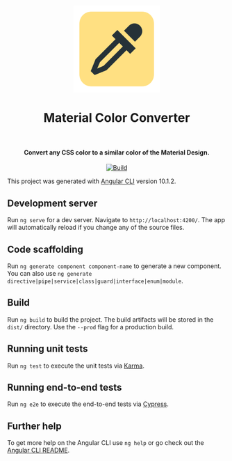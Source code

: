 <h1 align="center">
  <br>
    <img src="https://raw.githubusercontent.com/PKief/material-color-converter/master/src/assets/logo.png" alt="logo" width="200">
  <br><br>
  Material Color Converter
  <br>
  <br>
</h1>

<h4 align="center">Convert any CSS color to a similar color of the Material Design.</h4>

<p align="center">
    <a href="https://github.com/PKief/material-color-converter/actions?query=workflow%3A%22Build+Angular%22"><img src="https://img.shields.io/github/workflow/status/pkief/material-color-converter/Build%20Angular?style=for-the-badge&colorA=252526&colorB=43A047&label=Build" alt="Build"></a>
</p>

This project was generated with [Angular CLI](https://github.com/angular/angular-cli) version 10.1.2.

## Development server

Run `ng serve` for a dev server. Navigate to `http://localhost:4200/`. The app will automatically reload if you change any of the source files.

## Code scaffolding

Run `ng generate component component-name` to generate a new component. You can also use `ng generate directive|pipe|service|class|guard|interface|enum|module`.

## Build

Run `ng build` to build the project. The build artifacts will be stored in the `dist/` directory. Use the `--prod` flag for a production build.

## Running unit tests

Run `ng test` to execute the unit tests via [Karma](https://karma-runner.github.io).

## Running end-to-end tests

Run `ng e2e` to execute the end-to-end tests via [Cypress](https://www.cypress.io/).

## Further help

To get more help on the Angular CLI use `ng help` or go check out the [Angular CLI README](https://github.com/angular/angular-cli/blob/master/README.md).
